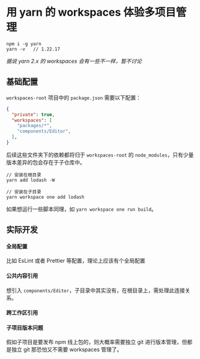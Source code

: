 # 用 yarn 的 workspaces 体验多项目管理 

```
npm i -g yarn
yarn -v   // 1.22.17
```

*据说 yarn 2.x 的 workspaces 会有一些不一样，暂不讨论*

## 基础配置

`workspaces-root` 项目中的 `package.json` 需要以下配置：

```json
{
  "private": true,
  "workspaces": [
    "packages/*",
    "components/Editor",
  ],
}
```

后续这些文件夹下的依赖都将归于 `workspaces-root` 的 `node_modules`，只有少量版本差异的包会存在于子仓库中。

```
// 安装在根目录
yarn add lodash -W

// 安装在子目录
yarn workspace one add lodash
```

如果想运行一些脚本同理，如 `yarn workspace one run build`。

## 实际开发

#### 全局配置

比如 EsLint 或者 Prettier 等配置，理论上应该有个全局配置

#### 公共内容引用

想引入 `components/Editor`，子目录中其实没有，在根目录上，需处理此连接关系。

#### 跨工作区引用

#### 子项目版本问题

假如子项目是要发布 npm 线上包的，则大概率需要独立 git 进行版本管理，但都是独立 git 那恐怕又不需要 workspaces 管理了。
